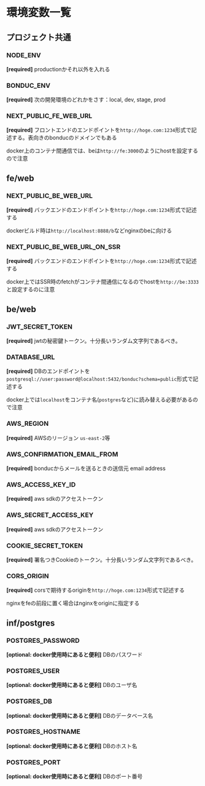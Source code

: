 # 環境変数一覧

## プロジェクト共通

### NODE_ENV
__[required]__ productionかそれ以外を入れる

### BONDUC_ENV
__[required]__ 次の開発環境のどれかをさす：local, dev, stage, prod

### NEXT_PUBLIC_FE_WEB_URL
__[required]__ フロントエンドのエンドポイントを```http://hoge.com:1234```形式で記述する。表向きのbonducのドメインでもある

docker上のコンテナ間通信では、beは```http://fe:3000```のようにhostを設定するので注意

## fe/web

### NEXT_PUBLIC_BE_WEB_URL
__[required]__ バックエンドのエンドポイントを```http://hoge.com:1234```形式で記述する

dockerビルド時は```http://localhost:8888/b```などnginxのbeに向ける

### NEXT_PUBLIC_BE_WEB_URL_ON_SSR
__[required]__ バックエンドのエンドポイントを```http://hoge.com:1234```形式で記述する

docker上ではSSR時のfetchがコンテナ間通信になるのでhostを```http://be:3333```と設定するのに注意

## be/web

### JWT_SECRET_TOKEN
__[required]__ jwtの秘密鍵トークン。十分長いランダム文字列であるべき。

### DATABASE_URL
__[required]__ DBのエンドポイントを```postgresql://user:password@localhost:5432/bonduc?schema=public```形式で記述する

docker上では```localhost```をコンテナ名(```postgres```など)に読み替える必要があるので注意

### AWS_REGION
__[required]__ AWSのリージョン ```us-east-2```等

### AWS_CONFIRMATION_EMAIL_FROM
__[required]__ bonducからメールを送るときの送信元 email address

### AWS_ACCESS_KEY_ID
__[required]__ aws sdkのアクセストークン

### AWS_SECRET_ACCESS_KEY
__[required]__ aws sdkのアクセストークン

### COOKIE_SECRET_TOKEN
__[required]__ 署名つきCookieのトークン。十分長いランダム文字列であるべき。

### CORS_ORIGIN
__[required]__ corsで期待するoriginを```http://hoge.com:1234```形式で記述する

nginxをfeの前段に置く場合はnginxをoriginに指定する

## inf/postgres

### POSTGRES_PASSWORD
__[optional: docker使用時にあると便利]__ DBのパスワード
  
### POSTGRES_USER
__[optional: docker使用時にあると便利]__ DBのユーザ名
  
### POSTGRES_DB
__[optional: docker使用時にあると便利]__ DBのデータベース名

### POSTGRES_HOSTNAME
__[optional: docker使用時にあると便利]__ DBのホスト名

### POSTGRES_PORT
__[optional: docker使用時にあると便利]__ DBのポート番号
